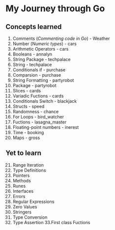 # My Journey through Go

## Concepts learned 
1. Comments (*Commenting code in Go*) - Weather
2. Number (*Numeric types*) - cars
3. Arithmetic Operators - cars
4. Booleans - annalyn
5. String Package - techpalace
6. String - techpalace
7. Conditionals if - purchase
8. Comparsion - purchase
9. String Formatting - partyrobot
10. Package - partyrobot
11. Slices - cards
12. Variadic Fuctions - cards
13. Conditionals Switch - blackjack
14. Structs - speed
15. Randomness - chance
16. For Loops - bird_watcher
17. Fuctions - lasagna_master
18. Floating-point numbers - inerest
19. Time  - booking
20. Maps - gross 


## Yet to learn 
21. Range Iteration
22. Type Definitions 
23. Pointers 
24. Methods
25. Runes
26. Interfaces 
27. Errors 
28. Regular Expressions
29. Zero Values 
30. Stringers 
31. Type Conversion 
32. Type Assertion 
33.First class Fuctions 

